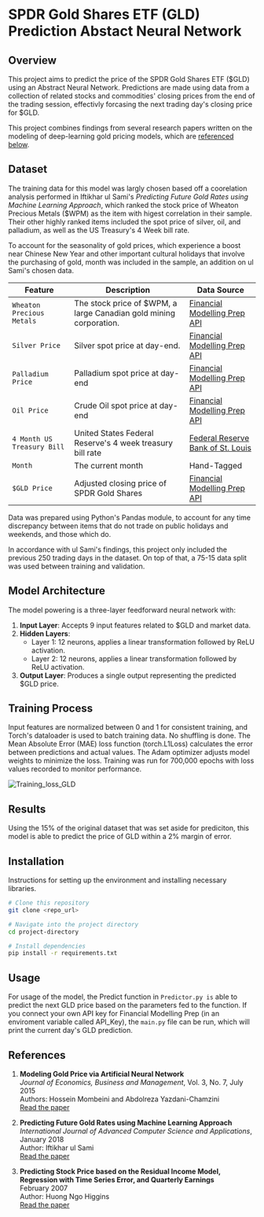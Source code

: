 # SPDR Gold Shares ETF (GLD) Prediction Abstact Neural Network

## Overview
This project aims to predict the price of the SPDR Gold Shares ETF ($GLD) using an Abstract Neural Network. Predictions are made using data from a collection of related stocks and commodities' closing prices from the end of the trading session, effectivly forcasing the next trading day's closing price for $GLD. 

This project combines findings from several research papers written on the modeling of deep-learning gold pricing models, which are [referenced below](#references).
   
## Dataset
The training data for this model was largly chosen based off a coorelation analysis performed in Iftikhar ul Sami's *Predicting Future Gold Rates using Machine Learning Approach*, which ranked the stock price of Wheaton Precious Metals ($WPM) as the item with higest correlation in their sample. Their other highly ranked items included the spot price of silver, oil, and palladium, as well as the US Treasury's 4 Week bill rate. 

To account for the seasonality of gold prices, which experience a boost near Chinese New Year and other important cultural holidays that involve the purchasing of gold, month was included in the sample, an addition on ul Sami's chosen data.

| Feature         | Description                        | Data Source |
|-----------------|------------------------------------|-----------|
| `Wheaton Precious Metals`          | The stock price of $WPM, a large Canadian gold mining corporation. | [Financial Modelling Prep API](https://site.financialmodelingprep.com/)     |
| `Silver Price`        | Silver spot price at day-end. | [Financial Modelling Prep API](https://site.financialmodelingprep.com/)   |
| `Palladium Price`        | Palladium spot price at day-end   | [Financial Modelling Prep API](https://site.financialmodelingprep.com/)     |
| `Oil Price`       | Crude Oil spot price at day-end | [Financial Modelling Prep API](https://site.financialmodelingprep.com/)     |
| `4 Month US Treasury Bill`           | United States Federal Reserve's 4 week treasury bill rate | [Federal Reserve Bank of St. Louis](https://fred.stlouisfed.org/series/DTB4WK)     |
| `Month`          | The current month | Hand-Tagged     |
| `$GLD Price`     | Adjusted closing price of SPDR Gold Shares | [Financial Modelling Prep API](https://site.financialmodelingprep.com/)     |

Data was prepared using Python's Pandas module, to account for any time discrepancy between items that do not trade on public holidays and weekends, and those which do. 

In accordance with ul Sami's findings, this project only included the previous 250 trading days in the dataset. On top of that, a 75-15 data split was used between training and validation. 

## Model Architecture
The model powering is a three-layer feedforward neural network with:

1. **Input Layer**: Accepts 9 input features related to $GLD and market data.
2. **Hidden Layers**: 
   - Layer 1: 12 neurons, applies a linear transformation followed by ReLU activation.
   - Layer 2: 12 neurons, applies a linear transformation followed by ReLU activation.
3. **Output Layer**: Produces a single output representing the predicted $GLD price.

## Training Process
Input features are normalized between 0 and 1 for consistent training, and Torch's dataloader is used to batch training data. No shuffling is done.
The Mean Absolute Error (MAE) loss function (torch.L1Loss) calculates the error between predictions and actual values.
The Adam optimizer adjusts model weights to minimize the loss.
Training was run for 700,000 epochs with loss values recorded to monitor performance.

![Training_loss_GLD](https://github.com/user-attachments/assets/cb6e8c8b-ab1e-464a-8a98-61ab9b92249c)


## Results
Using the 15% of the original dataset that was set aside for prediciton, this model is able to predict the price of GLD within a 2% margin of error.
## Installation
Instructions for setting up the environment and installing necessary libraries.

```bash
# Clone this repository
git clone <repo_url>

# Navigate into the project directory
cd project-directory

# Install dependencies
pip install -r requirements.txt
```
## Usage
For usage of the model, the Predict function in ```Predictor.py is``` able to predict the next GLD price based on the parameters fed to the function. If you connect your own API key for Financial Modelling Prep (in an enviroment variable called API_Key), the ```main.py``` file can be run, which will print the current day's GLD prediction. 

## References

1. **Modeling Gold Price via Artificial Neural Network**  
   *Journal of Economics, Business and Management*, Vol. 3, No. 7, July 2015  
   Authors: Hossein Mombeini and Abdolreza Yazdani-Chamzini  
   [Read the paper](https://www.joebm.com/papers/269-T20013.pdf)

2. **Predicting Future Gold Rates using Machine Learning Approach**  
   *International Journal of Advanced Computer Science and Applications*, January 2018  
   Author: Iftikhar ul Sami  
   [Read the paper](https://www.researchgate.net/publication/322222520_Predicting_Future_Gold_Rates_using_Machine_Learning_Approach)

3. **Predicting Stock Price based on the Residual Income Model, Regression with Time Series Error, and Quarterly Earnings**  
   February 2007  
   Author: Huong Ngo Higgins  
   [Read the paper](https://www.researchgate.net/publication/228536778_Predicting_Stock_Price_based_on_the_Residual_Income_Model_Regression_with_Time_Series_Error_and_Quarterly_Earnings)
